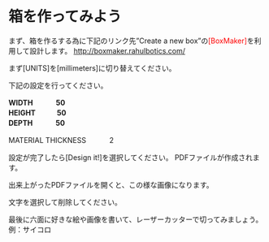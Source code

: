 # 箱を作ってみよう

まず、箱を作るする為に下記のリンク先”Create a new box”の<font color="ff0000">[BoxMaker]</font>を利用して設計します。
http://boxmaker.rahulbotics.com/

まず[UNITS]を[millimeters]に切り替えてください。



下記の設定を行ってください。

<b>WIDTH　　　 50</b><br>
<b>HEIGHT　　　50</b><br>
<b>DEPTH　　　 50</b><br>

MATERIAL THICKNESS　　　 2

設定が完了したら[Design it!]を選択してください。
PDFファイルが作成されます。


出来上がったPDFファイルを開くと、この様な画像になります。


文字を選択して削除してください。


最後に六面に好きな絵や画像を書いて、レーザーカッターで切ってみましょう。
例：サイコロ


